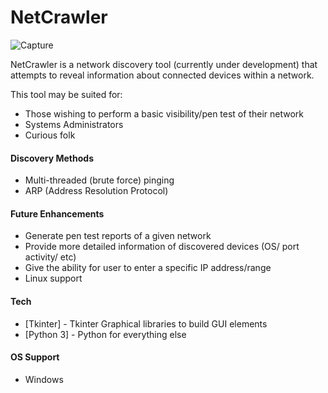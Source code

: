 # NetCrawler

![Capture](https://i.imgur.com/6WyWqAP.png)

NetCrawler is a network discovery tool (currently under development) that attempts to reveal information about connected devices within a network.

This tool may be suited for:
  - Those wishing to perform a basic visibility/pen test of their network
  - Systems Administrators
  - Curious folk

#### Discovery Methods
  - Multi-threaded (brute force) pinging
  - ARP (Address Resolution Protocol)
 
#### Future Enhancements
  - Generate pen test reports of a given network
  - Provide more detailed information of discovered devices (OS/ port activity/ etc)
  - Give the ability for user to enter a specific IP address/range
  - Linux support

#### Tech
* [Tkinter] - Tkinter Graphical libraries to build GUI elements
* [Python 3] - Python for everything else

#### OS Support
* Windows
